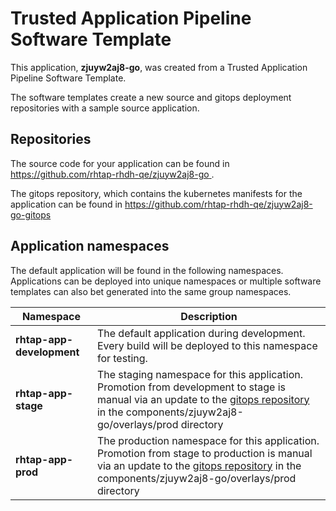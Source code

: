 # Trusted Application Pipeline Software Template

This application, **zjuyw2aj8-go**, was created from a Trusted Application Pipeline Software Template.

The software templates create a new source and gitops deployment repositories with a sample source application. 

## Repositories

The source code for your application can be found in [https://github.com/rhtap-rhdh-qe/zjuyw2aj8-go ](https://github.com/rhtap-rhdh-qe/zjuyw2aj8-go ).
 
The gitops repository, which contains the kubernetes manifests for the application can be found in 
[https://github.com/rhtap-rhdh-qe/zjuyw2aj8-go-gitops ](https://github.com/rhtap-rhdh-qe/zjuyw2aj8-go-gitops ) 

## Application namespaces 

The default application will be found in the following namespaces. Applications can be deployed into unique namespaces or multiple software templates can also bet generated into the same group namespaces.  

|  Namespace   |  Description   |  
| -------- | -------- |   
| **rhtap-app-development** | The default application during development. Every build will be deployed to this namespace for testing. | 
| **rhtap-app-stage** | The staging namespace for this application. Promotion from development to stage is manual via an update to the [gitops repository](https://github.com/rhtap-rhdh-qe/zjuyw2aj8-go-gitops ) in the components/zjuyw2aj8-go/overlays/prod directory |  
| **rhtap-app-prod** | The production namespace for this application. Promotion from stage to production is manual via an update to the [gitops repository](https://github.com/rhtap-rhdh-qe/zjuyw2aj8-go-gitops ) in the components/zjuyw2aj8-go/overlays/prod directory | 